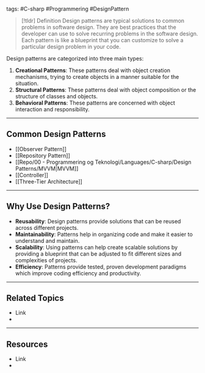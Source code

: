 tags: #C-sharp #Programmering #DesignPattern

> [!tldr] Definition
> Design patterns are typical solutions to common problems in software design. 
> They are best practices that the developer can use to solve recurring problems in the software design. 
> Each pattern is like a blueprint that you can customize to solve a particular design problem in your code.

Design patterns are categorized into three main types: 
1. **Creational Patterns**: These patterns deal with object creation mechanisms, trying to create objects in a manner suitable for the situation. 
2. **Structural Patterns**: These patterns deal with object composition or the structure of classes and objects. 
3. **Behavioral Patterns**: These patterns are concerned with object interaction and responsibility.

---

## Common Design Patterns
- [[Observer Pattern]] 
- [[Repository Pattern]]
- [[Repo/00 - Programmering og Teknologi/Languages/C-sharp/Design Patterns/MVVM|MVVM]]
- [[Controller]]
- [[Three-Tier Architecture]]

---

## Why Use Design Patterns?
- **Reusability**: Design patterns provide solutions that can be reused across different projects. 
- **Maintainability**: Patterns help in organizing code and make it easier to understand and maintain. 
- **Scalability**: Using patterns can help create scalable solutions by providing a blueprint that can be adjusted to fit different sizes and complexities of projects. 
- **Efficiency**: Patterns provide tested, proven development paradigms which improve coding efficiency and productivity.

---

## Related Topics
- Link
- 

---

## Resources
- Link
- 